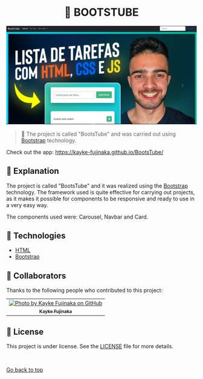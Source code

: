 <h1 align="center">🌂 BOOTSTUBE</h1>

<img src="./assets/img.png" alt="Image description">

> 🔎 The project is called "BootsTube" and was carried out using [Bootstrap](https://getbootstrap.com) technology.

Check out the app: https://kayke-fujinaka.github.io/BootsTube/ <br>

## :page_facing_up: Explanation

The project is called "BootsTube" and it was realized using the [Bootstrap](https://getbootstrap.com) technology. The framework used is quite effective for carrying out projects, as it makes it possible for components to be responsive and ready to use in a very easy way.

The components used were: Carousel, Navbar and Card.

## 🚀 Technologies ##

- [HTML](https://developer.mozilla.org/en-US/docs/Web/HTML)
- [Bootstrap](https://getbootstrap.com)

## 🤝 Collaborators

Thanks to the following people who contributed to this project:

<table>
  <tr>
    <td align="center">
      <a href="#">
        <img src="https://avatars.githubusercontent.com/u/98772000?s=400&u=80de9af672be7f75cc7a546838552cf63d5b82fe&v=4" width="160px;" alt="Photo by Kayke Fujinaka on GitHub"/><br>
        <sub>
          <b>Kayke Fujinaka</b>
        </sub>
      </a>
    </all>
  </tr>
</table>

## 📝 License

This project is under license. See the [LICENSE](LICENSE.md) file for more details.

&#xa0;

<a href="#top">Go back to top</a>

